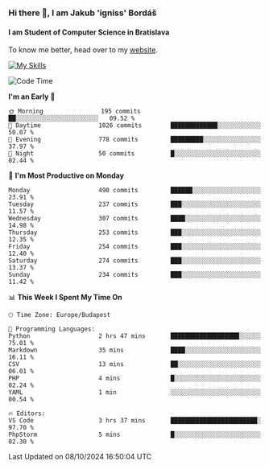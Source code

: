 ### Hi there 👋, I am Jakub 'igniss' Bordáš

#### I am Student of Computer Science in Bratislava
To know me better, head over to my [website](https://bordas.sk).

[![My Skills](https://skillicons.dev/icons?i=js,html,css,figma,svelte,java,kotlin,python,postgresql,typescript,nest,nodejs)](https://bordas.sk)


<!--START_SECTION:waka-->
![Code Time](http://img.shields.io/badge/Code%20Time-1%2C537%20hrs%2028%20mins-blue)

**I'm an Early 🐤** 

```text
🌞 Morning                195 commits         ██░░░░░░░░░░░░░░░░░░░░░░░   09.52 % 
🌆 Daytime                1026 commits        █████████████░░░░░░░░░░░░   50.07 % 
🌃 Evening                778 commits         █████████░░░░░░░░░░░░░░░░   37.97 % 
🌙 Night                  50 commits          █░░░░░░░░░░░░░░░░░░░░░░░░   02.44 % 
```
📅 **I'm Most Productive on Monday** 

```text
Monday                   490 commits         ██████░░░░░░░░░░░░░░░░░░░   23.91 % 
Tuesday                  237 commits         ███░░░░░░░░░░░░░░░░░░░░░░   11.57 % 
Wednesday                307 commits         ████░░░░░░░░░░░░░░░░░░░░░   14.98 % 
Thursday                 253 commits         ███░░░░░░░░░░░░░░░░░░░░░░   12.35 % 
Friday                   254 commits         ███░░░░░░░░░░░░░░░░░░░░░░   12.40 % 
Saturday                 274 commits         ███░░░░░░░░░░░░░░░░░░░░░░   13.37 % 
Sunday                   234 commits         ███░░░░░░░░░░░░░░░░░░░░░░   11.42 % 
```


📊 **This Week I Spent My Time On** 

```text
🕑︎ Time Zone: Europe/Budapest

💬 Programming Languages: 
Python                   2 hrs 47 mins       ███████████████████░░░░░░   75.01 % 
Markdown                 35 mins             ████░░░░░░░░░░░░░░░░░░░░░   16.11 % 
CSV                      13 mins             ██░░░░░░░░░░░░░░░░░░░░░░░   06.01 % 
PHP                      4 mins              █░░░░░░░░░░░░░░░░░░░░░░░░   02.24 % 
YAML                     1 min               ░░░░░░░░░░░░░░░░░░░░░░░░░   00.54 % 

🔥 Editors: 
VS Code                  3 hrs 37 mins       ████████████████████████░   97.70 % 
PhpStorm                 5 mins              █░░░░░░░░░░░░░░░░░░░░░░░░   02.30 % 
```


 Last Updated on 08/10/2024 16:50:04 UTC
<!--END_SECTION:waka-->
